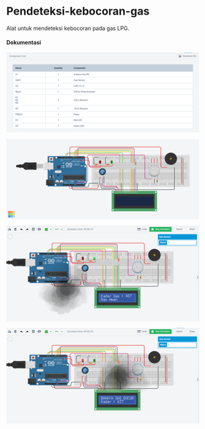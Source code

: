 # Pendeteksi-kebocoran-gas

Alat untuk mendeteksi kebocoran pada gas LPG.

#### Dokumentasi

![Komponen](https://raw.githubusercontent.com/IrvanMaulana99/Pendeteksi-kebocoran-gas/main/Dokumentasi/Komponen.png)

![Keseluruhan](https://raw.githubusercontent.com/IrvanMaulana99/Pendeteksi-kebocoran-gas/main/Dokumentasi/Tampilan%20Alat%20-%20Tinkercad.png)

![Aman](https://raw.githubusercontent.com/IrvanMaulana99/Pendeteksi-kebocoran-gas/main/Dokumentasi/Tampilan%20Alat%20-%20Aman.png)

![Berbahaya](https://github.com/IrvanMaulana99/Pendeteksi-kebocoran-gas/blob/main/Dokumentasi/Tampilan%20Alat%20-%20Berbahaya.png)

